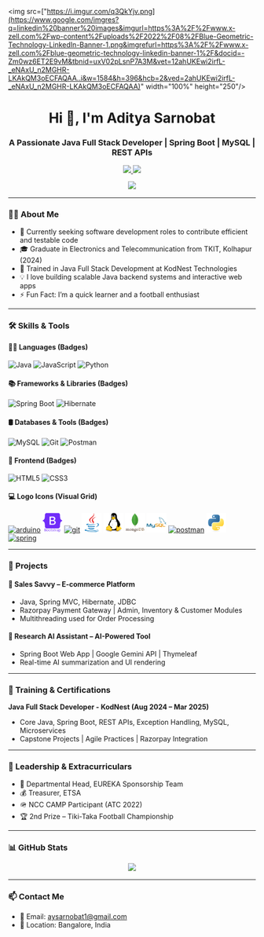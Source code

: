 <!-- 🖼️ Banner (optional: replace with your own hosted image) -->
<img src=["https://i.imgur.com/q3QkYjv.png](https://www.google.com/imgres?q=linkedin%20banner%20images&imgurl=https%3A%2F%2Fwww.x-zell.com%2Fwp-content%2Fuploads%2F2022%2F08%2FBlue-Geometric-Technology-LinkedIn-Banner-1.png&imgrefurl=https%3A%2F%2Fwww.x-zell.com%2Fblue-geometric-technology-linkedin-banner-1%2F&docid=-Zm0wz6ET2E9vM&tbnid=uxV02pLsnP7A3M&vet=12ahUKEwi2irfL-_eNAxU_n2MGHR-LKAkQM3oECFAQAA..i&w=1584&h=396&hcb=2&ved=2ahUKEwi2irfL-_eNAxU_n2MGHR-LKAkQM3oECFAQAA)" width="100%" height="250"/>

<h1 align="center">Hi 👋, I'm Aditya Sarnobat</h1>
<h3 align="center">A Passionate Java Full Stack Developer | Spring Boot | MySQL | REST APIs</h3>

<!-- 🔗 Social Links -->
<p align="center">
  <a href="https://www.linkedin.com/in/aditya-sarnobat-9a9785316">
    <img src="https://img.shields.io/static/v1?message=LinkedIn&logo=linkedin&label=&color=0077B5&logoColor=white&style=for-the-badge" height="25" />
  </a>
  <a href="https://github.com/AdityaSarnobat">
    <img src="https://img.shields.io/static/v1?message=GitHub&logo=github&label=&color=181717&logoColor=white&style=for-the-badge" height="25" />
  </a>
</p>

<p align="center">
  <img src="https://visitor-badge.laobi.icu/badge?page_id=AdityaSarnobat.AdityaSarnobat" />
</p>

---

### 👨‍💻 About Me

- 🔭 Currently seeking software development roles to contribute efficient and testable code  
- 🎓 Graduate in Electronics and Telecommunication from TKIT, Kolhapur (2024)  
- 🧠 Trained in Java Full Stack Development at KodNest Technologies  
- 💡 I love building scalable Java backend systems and interactive web apps  
- ⚡ Fun Fact: I’m a quick learner and a football enthusiast  

---

### 🛠️ Skills & Tools

#### 🧑‍💻 Languages (Badges)
![Java](https://img.shields.io/badge/Java-%23ED8B00.svg?style=for-the-badge&logo=java&logoColor=white)
![JavaScript](https://img.shields.io/badge/JavaScript-%23323330.svg?style=for-the-badge&logo=javascript)
![Python](https://img.shields.io/badge/Python-3670A0?style=for-the-badge&logo=python&logoColor=ffdd54)

#### 📚 Frameworks & Libraries (Badges)
![Spring Boot](https://img.shields.io/badge/SpringBoot-%236DB33F.svg?style=for-the-badge&logo=springboot&logoColor=white)
![Hibernate](https://img.shields.io/badge/Hibernate-%23430098.svg?style=for-the-badge&logo=hibernate&logoColor=white)

#### 🛢️ Databases & Tools (Badges)
![MySQL](https://img.shields.io/badge/MySQL-%2300f.svg?style=for-the-badge&logo=mysql&logoColor=white)
![Git](https://img.shields.io/badge/Git-%23F05033.svg?style=for-the-badge&logo=git&logoColor=white)
![Postman](https://img.shields.io/badge/Postman-FF6C37?style=for-the-badge&logo=postman&logoColor=white)

#### 🎨 Frontend (Badges)
![HTML5](https://img.shields.io/badge/HTML5-%23E34F26.svg?style=for-the-badge&logo=html5&logoColor=white)
![CSS3](https://img.shields.io/badge/CSS3-%231572B6.svg?style=for-the-badge&logo=css3&logoColor=white)

#### 💻 Logo Icons (Visual Grid)

<p align="left">
  <a href="https://www.arduino.cc/" target="_blank"><img src="https://cdn.worldvectorlogo.com/logos/arduino-1.svg" alt="arduino" width="40" height="40"/></a>
  <a href="https://getbootstrap.com" target="_blank"><img src="https://raw.githubusercontent.com/devicons/devicon/master/icons/bootstrap/bootstrap-plain-wordmark.svg" alt="bootstrap" width="40" height="40"/></a>
  <a href="https://git-scm.com/" target="_blank"><img src="https://www.vectorlogo.zone/logos/git-scm/git-scm-icon.svg" alt="git" width="40" height="40"/></a>
  <a href="https://www.java.com" target="_blank"><img src="https://raw.githubusercontent.com/devicons/devicon/master/icons/java/java-original.svg" alt="java" width="40" height="40"/></a>
  <a href="https://www.linux.org/" target="_blank"><img src="https://raw.githubusercontent.com/devicons/devicon/master/icons/linux/linux-original.svg" alt="linux" width="40" height="40"/></a>
  <a href="https://www.mongodb.com/" target="_blank"><img src="https://raw.githubusercontent.com/devicons/devicon/master/icons/mongodb/mongodb-original-wordmark.svg" alt="mongodb" width="40" height="40"/></a>
  <a href="https://www.mysql.com/" target="_blank"><img src="https://raw.githubusercontent.com/devicons/devicon/master/icons/mysql/mysql-original-wordmark.svg" alt="mysql" width="40" height="40"/></a>
  <a href="https://postman.com" target="_blank"><img src="https://www.vectorlogo.zone/logos/getpostman/getpostman-icon.svg" alt="postman" width="40" height="40"/></a>
  <a href="https://www.python.org" target="_blank"><img src="https://raw.githubusercontent.com/devicons/devicon/master/icons/python/python-original.svg" alt="python" width="40" height="40"/></a>
  <a href="https://spring.io/" target="_blank"><img src="https://www.vectorlogo.zone/logos/springio/springio-icon.svg" alt="spring" width="40" height="40"/></a>
</p>

---

### 🧪 Projects

#### 💼 Sales Savvy – E-commerce Platform  
- Java, Spring MVC, Hibernate, JDBC  
- Razorpay Payment Gateway | Admin, Inventory & Customer Modules  
- Multithreading used for Order Processing

#### 🤖 Research AI Assistant – AI-Powered Tool  
- Spring Boot Web App | Google Gemini API | Thymeleaf  
- Real-time AI summarization and UI rendering

---

### 🎯 Training & Certifications

**Java Full Stack Developer - KodNest (Aug 2024 – Mar 2025)**  
- Core Java, Spring Boot, REST APIs, Exception Handling, MySQL, Microservices  
- Capstone Projects | Agile Practices | Razorpay Integration

---

### 🏅 Leadership & Extracurriculars

- 💼 Departmental Head, EUREKA Sponsorship Team  
- 💰 Treasurer, ETSA  
- 🪖 NCC CAMP Participant (ATC 2022)  
- 🏆 2nd Prize – Tiki-Taka Football Championship  

---

### 📊 GitHub Stats

<p align="center">
  <img src="https://streak-stats.demolab.com?user=AdityaSarnobat&theme=dark&hide_border=false&border_radius=5" height="200" />
</p>

---

### 📫 Contact Me

- 📧 Email: aysarnobat1@gmail.com  
- 📍 Location: Bangalore, India  
